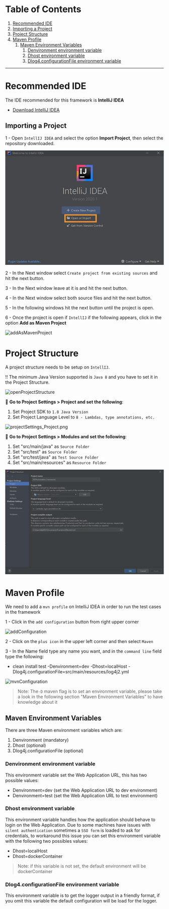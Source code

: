 # Table of Contents
1. [Recommended IDE](#recommendedIDE)
1. [Importing a Project](#importingAProject)
2. [Project Structure](#projectStructure)
3. [Maven Profile](#mavenProfile)
    1. [Maven Environment Variables](#mavenEnvironmentVariables)
        1. [Denvironment environment variable](#DenvironmentVariable)
        2. [Dhost environment variable](#DhostEnvironmentVariable)
        3. [Dlog4.configurationFile environment variable](#Dlog4.configurationFileEnvironmentVariable)

-----------------------


<a name="recommendedIDE"></a>
# Recommended IDE
The IDE recommended for this framework is **IntelliJ IDEA**

- [Download IntelliJ IDEA](https://www.jetbrains.com/idea)

<a name="importingAProject"></a>
## Importing a Project

1 - Open `IntellIJ IDEA` and select the option **Import Project**, then select the repository downloaded.

![importProject](../../../.img/intellij/importProject.png)

2 - In the Next window select `Create project from existing sources` and hit the next button.

3 - In the Next window leave at it is and hit the next button.

4 - In the Next window select both source files and hit the next button.

5 - In the following windows hit the next button until the project is open.

6 - Once the project is open if `IntellIJ` if the following appears, click in the option **Add as Maven Project**

![addAsMavenProject](../../../.img/intellij/addAsMavenProject.png)


<a name="projectStructure"></a>
# Project Structure
A project structure needs to be setup on `IntellIJ`.

:bangbang: The minimum Java Version supported is `Java 8` and you have to set it in the Project Structure.

![openProjectStructure](../../../.img/openProjectStructure.png)

:pushpin: **Go to Project Settings > Project and set the following**:

1. Set Project SDK to `1.8 Java Version`
2. Set Project Language Level to `8 - Lambdas, type annotations, etc.`

![projectSettings_Project.png](../../../.img/intellij/projectSettings_Project.png)

:pushpin: **Go to Project Settings > Modules and set the following**:

1. Set "src/main/java" as `Source Folder`
2. Set "src/test" as `Source Folder`
3. Set "src/test/java" as `Test Source Folder`
4. Set "src/main/resources" as `Resource Folder`

![projectStructure](../../../.img/intellij/projectStructure.png)


<a name="mavenProfile"></a>
# Maven Profile
We need to add a `mvn profile` on IntelliJ IDEA in order to run the test cases in the framework

1 - Click in the `add configuration` button from right upper corner

![addConfiguration](../../../.img/addConfiguration.png)

2 - Click on the `plus icon` in the upper left corner and then select `Maven`

3 - In the Name field type any name you want, and in the `command line` field type
the following: 

- clean install test -Denvironment=dev -Dhost=localHost -Dlog4j.configurationFile=src/main/resources/log4j2.yml

![mvnConfiguration](../../../.img/maven/mvnConfiguration.png)

> Note: The`-D` maven flag is to set an environment variable, please take a look in the following
> section "Maven Environment Variables" to have knowledge about it
 
<a name="mavenEnvironmentVariables"></a>
## Maven Environment Variables
There are three Maven environment variables which are:
 
1. Denvironment (mandatory) 
2. Dhost (optional)
3. Dlog4j.configurationFile (optional)

<a name="DenvironmentVariable"></a>
### Denvironment environment variable
This environment variable set the Web Application URL, this has two possible values:

- Denvironment=dev (set the Web Application URL to dev environment)
- Denvironment=test (set the Web Application URL to test environment)

<a name="DhostEnvironmentVariable"></a>
### Dhost environment variable
This environment variable handles how the application should behave to login on the
Web Application.
Due to some machines have issues with `silent authentication` sometimes a `SSO form` is loaded
to ask for credentials, to workaround this issue you can set this environment variable with the
following two possibles values:

- Dhost=localHost
- Dhost=dockerContainer

> Note: if this variable is not set, the default environment will be dockerContainer 

<a name="Dlog4.configurationFileEnvironmentVariable"></a>
### Dlog4.configurationFile environment variable
This environment variable is to get the logger output in a friendly format, if you omit this
variable the default configuration will be load for the logger.